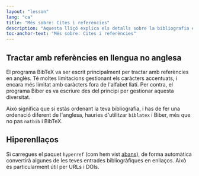 ```yaml
---
layout: "lesson"
lang: "ca"
title: "Més sobre: Cites i referències"
description: "Aquesta lliçó explica els detalls sobre la bibliografia en altres idiomes que no sigui l'anglès, com convertir les referències en hipervincles, i posa en relleu les principals diferències entre els estils BibTeX."
toc-anchor-text: "Més sobre: Cites i referències"
---
```


## Tractar amb referències en llengua no anglesa

El programa BibTeX va ser escrit principalment per tractar amb referències en anglès. Té moltes limitacions gestionant els caràcters accentuats, i encara més limitat amb caràcters fora de l'alfabet llatí. Per contra, el programa Biber es va escriure des del principi per gestionar aquesta diversitat.

Això significa que si estàs ordenant la teva bibliografia, i has de fer una ordenació diferent de l'anglesa, hauries d'utilitzar `biblatex` i Biber, més que no pas `natbib` i BibTeX.

## Hiperenllaços

Si carregues el paquet `hyperref` (com hem vist [abans](more-09)), de forma automàtica convertirà algunes de les teves entrades bibliogràfiques en enllaços. Això és particularment útil per URLs i DOIs.
